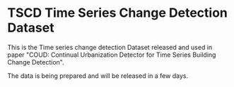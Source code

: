 # TSCD Time Series Change Detection Dataset
This is the Time series change detection Dataset released and used in paper "COUD: Continual Urbanization Detector for Time Series Building Change Detection".

The data is being prepared and will be released in a few days.

